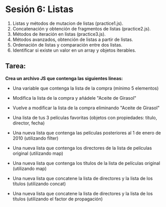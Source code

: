 # Sesión 6: Listas

1. Listas y métodos de mutacion de listas (practice1.js).
2. Concatenación y obtención de fragmentos de listas (practice2.js).
3. Métodos de iteración en listas (practice3.js).
4. Métodos avanzados, obtención de listas a partir de listas.
5. Ordenación de listas y comparación entre dos listas.
6. Identificar si existe un valor en un array y objetos iterables.

## Tarea:

**Crea un archivo JS que contenga las siguientes líneas:**

- Una variable que contenga la lista de la compra (mínimo 5 elementos)

- Modifica la lista de la compra y añádele "Aceite de Girasol"

- Vuelve a modificar la lista de la compra eliminando "Aceite de Girasol"

- Una lista de tus 3 películas favoritas (objetos con propiedades: titulo, director, fecha)

- Una nueva lista que contenga las películas posteriores al 1 de enero de 2010 (utilizando filter)

- Una nueva lista que contenga los directores de la lista de películas original (utilizando map)

- Una nueva lista que contenga los títulos de la lista de películas original (utilizando map)

- Una nueva lista que concatene la lista de directores y la lista de los títulos (utilizando concat)

- Una nueva lista que concatene la lista de directores y la lista de los títulos (utilizando el factor de propagación)
